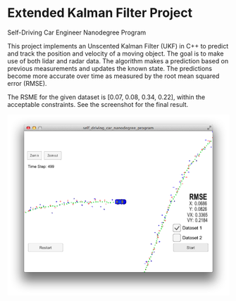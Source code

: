 # Extended Kalman Filter Project
Self-Driving Car Engineer Nanodegree Program

[image1]: ./screenshot.png "Screenshot"

This project implements an Unscented Kalman Filter (UKF) in C++ to predict and track the position and velocity of a moving object.  The goal is to make use of both lidar and radar data.  The algorithm makes a prediction based on previous measurements and updates the known state.  The predictions become more accurate over time as measured by the root mean squared error (RMSE).

The RSME for the given dataset is [0.07, 0.08, 0.34, 0.22], within the acceptable constraints.  See the screenshot for the final result.

![alt text][image1]
